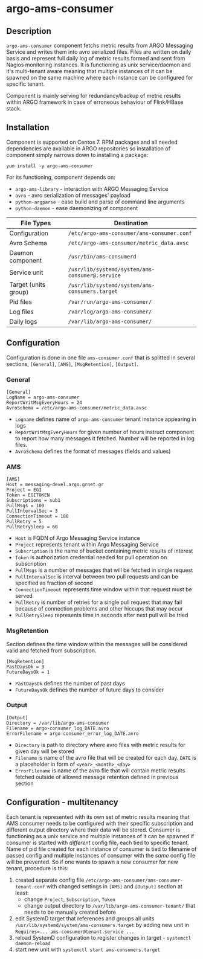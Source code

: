 # argo-ams-consumer

## Description

`argo-ams-consumer` component fetchs metric results from ARGO Messaging Service and writes them into avro serialized files. Files are written on daily basis and represent full daily log of metric results formed and sent from Nagios monitoring instances. It is functioning as unix service/daemon and it's multi-tenant aware meaning that multiple instances of it can be spawned on the same machine where each instance can be configured for specific tenant. 

Component is mainly serving for redundancy/backup of metric results within ARGO framework in case of erroneous behaviour of Flink/HBase stack.

## Installation

Component is supported on Centos 7. RPM packages and all needed dependencies are available in ARGO repositories so installation of component simply narrows down to installing a package:

	yum install -y argo-ams-consumer 

For its functioning, component depends on:
- `argo-ams-library` - interaction with ARGO Messaging Service 
- `avro` - avro serialization of messages' payload
- `python-argparse` - ease build and parse of command line arguments
- `python-daemon` - ease daemonizing of component 

| File Types           | Destination                                        |
|-------------------   |----------------------------------------------------|
| Configuration        | `/etc/argo-ams-consumer/ams-consumer.conf`         |
| Avro Schema          | `/etc/argo-ams-consumer/metric_data.avsc`          |
| Daemon component     | `/usr/bin/ams-consumerd`                           |
| Service unit         | `/usr/lib/systemd/system/ams-consumer@.service`    |
| Target (units group) | `/usr/lib/systemd/system/ams-consumers.target`     |
| Pid files            | `/var/run/argo-ams-consumer/`                      |
| Log files            | `/var/log/argo-ams-consumer/`                      |
| Daily logs           | `/var/lib/argo-ams-consumer/`                      |

## Configuration

Configuration is done in one file `ams-consumer.conf` that is splitted in several sections, `[General]`, `[AMS]`, `[MsgRetention]`, `[Output]`.

### General

	[General]
	LogName = argo-ams-consumer
	ReportWritMsgEveryHours = 24
	AvroSchema = /etc/argo-ams-consumer/metric_data.avsc
	
* `Logname` defines name of `argo-ams-consumer` tenant instance appearing in logs
* `ReportWritMsgEveryHours` for given number of hours instruct component to report how many messages it fetched. Number will be reported in log files.
* `AvroSchema` defines the format of messages (fields and values)

### AMS

	[AMS]
	Host = messaging-devel.argo.grnet.gr
	Project = EGI
	Token = EGITOKEN
	Subscriptions = sub1
	PullMsgs = 100
	PullIntervalSec = 3
	ConnectionTimeout = 180
	PullRetry = 5
	PullRetrySleep = 60

* `Host` is FQDN of Argo Messaging Service instance
* `Project` represents tenant within Argo Messaging Service
* `Subscription` is the name of bucket containing metric results of interest
* `Token` is authorization credential needed for pull operation on subscription
* `PullMsgs` is a number of messages that will be fetched in single request
* `PullIntervalSec` is interval between two pull requests and can be specified as fraction of second
* `ConnectionTimeout` represents time window within that request must be served
* `PullRetry` is number of retries for a single pull request that may fail because of connection problems and other hiccups that may occur
* `PullRetrySleep` represents time in seconds after next pull will be tried 

### MsgRetention

Section defines the time window within the messages will be considered valid and fetched from subscription.

	[MsgRetention]
	PastDaysOk = 3
	FutureDaysOk = 1

* `PastDaysOk` defines the number of past days 
* `FutureDaysOk` defines the number of future days to consider

### Output

	[Output]
	Directory = /var/lib/argo-ams-consumer
	Filename = argo-consumer_log_DATE.avro
	ErrorFilename = argo-consumer_error_log_DATE.avro

* `Directory` is path to directory where avro files with metric results for given day will be stored
* `Filename` is name of the avro file that will be created for each day. `DATE` is a placeholder in form of `<year>_<month>_<day>`
* `ErrorFilename` is name of the avro file that will contain metric results fetched outside of allowed message retention defined in previous section 

## Configuration - multitenancy

Each tenant is represented with its own set of metric results meaning that AMS consumer needs to be configured with their specific subscription and different output directory where their data will be stored. Consumer is functioning as a unix service and multiple instances of it can be spawned if consumer is started with _different_ config file, each tied to specific tenant. Name of pid file created for each instance of consumer is tied to filename of passed config and multiple instances of consumer with the _same_ config file will be prevented. So if one wants to spawn a new consumer for new tenant, procedure is this:
1) created separate config file `/etc/argo-ams-consumer/ams-consumer-tenant.conf` with changed settings in `[AMS]` and `[Output]` section at least:
	- change `Project`, `Subscription`, `Token`
	- change output directory to `/var/lib/argo-ams-consumer-tenant/` that needs to be manually created before
2) edit SystemD target that references and groups all units `/usr/lib/systemd/system/ams-consumers.target` by adding new unit in `Requires=... ams-consumer@tenant.service ...`
3) reload SystemD configuration to register changes in target - `systemctl daemon-reload` 
4) start new unit with `systemctl start ams-consumers.target` 
